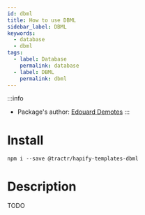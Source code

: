 ```yaml
---
id: dbml
title: How to use DBML
sidebar_label: DBML
keywords: 
  - database
  - dbml
tags:
  - label: Database
    permalink: database
  - label: DBML
    permalink: dbml
---
```


:::info
- Package's author: [Edouard Demotes](https://github.com/EdouardDem)
:::

# Install

`npm i --save @tractr/hapify-templates-dbml`

# Description

TODO